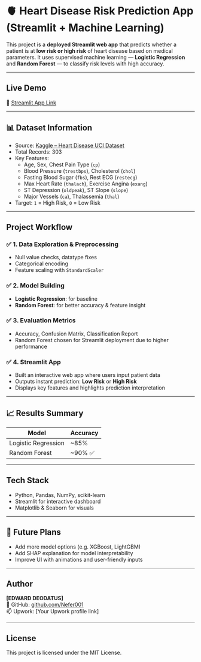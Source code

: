 # 🫀 Heart Disease Risk Prediction App (Streamlit + Machine Learning)

This project is a **deployed Streamlit web app** that predicts whether a patient is at **low risk or high risk** of heart disease based on medical parameters. It uses supervised machine learning — **Logistic Regression** and **Random Forest** — to classify risk levels with high accuracy.

---

##  Live Demo

🔗 [Streamlit App Link](https://your-streamlit-app-url)

---

## 📊 Dataset Information

- Source: [Kaggle – Heart Disease UCI Dataset](https://www.kaggle.com/datasets/ronitf/heart-disease-uci)
- Total Records: 303
- Key Features:
  - Age, Sex, Chest Pain Type (`cp`)
  - Blood Pressure (`trestbps`), Cholesterol (`chol`)
  - Fasting Blood Sugar (`fbs`), Rest ECG (`restecg`)
  - Max Heart Rate (`thalach`), Exercise Angina (`exang`)
  - ST Depression (`oldpeak`), ST Slope (`slope`)
  - Major Vessels (`ca`), Thalassemia (`thal`)
- Target: `1` = High Risk, `0` = Low Risk

---

##  Project Workflow

### ✅ 1. Data Exploration & Preprocessing
- Null value checks, datatype fixes
- Categorical encoding
- Feature scaling with `StandardScaler`

### ✅ 2. Model Building
- **Logistic Regression**: for baseline
- **Random Forest**: for better accuracy & feature insight

### ✅ 3. Evaluation Metrics
- Accuracy, Confusion Matrix, Classification Report
- Random Forest chosen for Streamlit deployment due to higher performance

### ✅ 4. Streamlit App
- Built an interactive web app where users input patient data
- Outputs instant prediction: **Low Risk** or **High Risk**
- Displays key features and highlights prediction interpretation

---

## 📈 Results Summary

| Model              | Accuracy |
|-------------------|----------|
| Logistic Regression | ~85%     |
| Random Forest       | ~90%     ✅

---

##  Tech Stack

- Python, Pandas, NumPy, scikit-learn
- Streamlit for interactive dashboard
- Matplotlib & Seaborn for visuals

---

## 🧠 Future Plans

- Add more model options (e.g. XGBoost, LightGBM)
- Add SHAP explanation for model interpretability
- Improve UI with animations and user-friendly inputs

---

##  Author

**[EDWARD DEODATUS]**  
🔗 GitHub: [github.com/Nefer001](https://github.com/Nefer001)  
📫 Upwork: [Your Upwork profile link]

---

##  License

This project is licensed under the MIT License.
